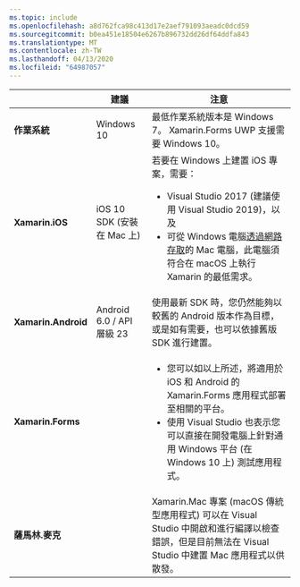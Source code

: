 ```yaml
---
ms.topic: include
ms.openlocfilehash: a8d762fca98c413d17e2aef791093aeadc0dcd59
ms.sourcegitcommit: b0ea451e18504e6267b896732dd26df64ddfa843
ms.translationtype: MT
ms.contentlocale: zh-TW
ms.lasthandoff: 04/13/2020
ms.locfileid: "64987057"
---
```

||建議|注意|
|---|---|---|
|**作業系統**|Windows 10|最低作業系統版本是 Windows 7。 Xamarin.Forms UWP 支援需要 Windows 10。
|**Xamarin.iOS**|iOS 10 SDK (安裝在 Mac 上)|若要在 Windows 上建置 iOS 專案，需要：<ul><li>Visual Studio 2017 (建議使用 Visual Studio 2019)，以及</li><li>可從 Windows 電腦<a href="~/ios/get-started/installation/windows/connecting-to-mac/index.md">透過網路存取</a>的 Mac 電腦，此電腦須符合在 macOS 上執行 Xamarin 的最低需求。</li></ul>|
|**Xamarin.Android**|Android 6.0 / API 層級 23|使用最新 SDK 時，您仍然能夠以較舊的 Android 版本作為目標，或是如有需要，也可以依據舊版 SDK 進行建置。|
|**Xamarin.Forms**||<ul><li>您可以如以上所述，將適用於 iOS 和 Android 的 Xamarin.Forms 應用程式部署至相關的平台。</li><li>使用 Visual Studio 也表示您可以直接在開發電腦上針對通用 Windows 平台 (在 Windows 10 上) 測試應用程式。</li></ul>|
|**薩馬林.麥克**||Xamarin.Mac 專案 (macOS 傳統型應用程式) 可以在 Visual Studio 中開啟和進行編譯以檢查錯誤，但是目前無法在 Visual Studio 中建置 Mac 應用程式以供散發。|
